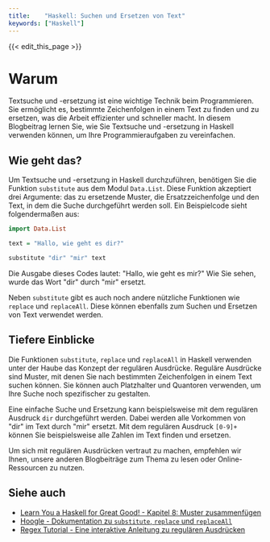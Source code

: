 ```yaml
---
title:    "Haskell: Suchen und Ersetzen von Text"
keywords: ["Haskell"]
---
```


{{< edit_this_page >}}

# Warum

Textsuche und -ersetzung ist eine wichtige Technik beim Programmieren. Sie ermöglicht es, bestimmte Zeichenfolgen in einem Text zu finden und zu ersetzen, was die Arbeit effizienter und schneller macht. In diesem Blogbeitrag lernen Sie, wie Sie Textsuche und -ersetzung in Haskell verwenden können, um Ihre Programmieraufgaben zu vereinfachen.

## Wie geht das?

Um Textsuche und -ersetzung in Haskell durchzuführen, benötigen Sie die Funktion `substitute` aus dem Modul `Data.List`. Diese Funktion akzeptiert drei Argumente: das zu ersetzende Muster, die Ersatzzeichenfolge und den Text, in dem die Suche durchgeführt werden soll. Ein Beispielcode sieht folgendermaßen aus:

```Haskell
import Data.List

text = "Hallo, wie geht es dir?"

substitute "dir" "mir" text
```

Die Ausgabe dieses Codes lautet: "Hallo, wie geht es mir?" Wie Sie sehen, wurde das Wort "dir" durch "mir" ersetzt.

Neben `substitute` gibt es auch noch andere nützliche Funktionen wie `replace` und `replaceAll`. Diese können ebenfalls zum Suchen und Ersetzen von Text verwendet werden.

## Tiefere Einblicke

Die Funktionen `substitute`, `replace` und `replaceAll` in Haskell verwenden unter der Haube das Konzept der regulären Ausdrücke. Reguläre Ausdrücke sind Muster, mit denen Sie nach bestimmten Zeichenfolgen in einem Text suchen können. Sie können auch Platzhalter und Quantoren verwenden, um Ihre Suche noch spezifischer zu gestalten.

Eine einfache Suche und Ersetzung kann beispielsweise mit dem regulären Ausdruck `dir` durchgeführt werden. Dabei werden alle Vorkommen von "dir" im Text durch "mir" ersetzt. Mit dem regulären Ausdruck `[0-9]+` können Sie beispielsweise alle Zahlen im Text finden und ersetzen.

Um sich mit regulären Ausdrücken vertraut zu machen, empfehlen wir Ihnen, unsere anderen Blogbeiträge zum Thema zu lesen oder Online-Ressourcen zu nutzen.

## Siehe auch

- [Learn You a Haskell for Great Good! - Kapitel 8: Muster zusammenfügen](http://learnyouahaskell.com/functionally-solving-problems#an-intro-to-regular-expressions)
- [Hoogle - Dokumentation zu `substitute`, `replace` und `replaceAll`](https://hackage.haskell.org/package/base-4.12.0.0/docs/Data-List.html#g:4)
- [Regex Tutorial - Eine interaktive Anleitung zu regulären Ausdrücken](https://regexone.com/)